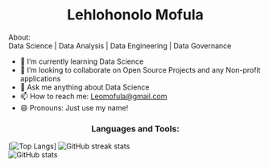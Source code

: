 <h1 align="center">Lehlohonolo Mofula</h1

<h2 align="center">About:</h2> </br>
Data Science |  Data Analysis |  Data Engineering  | Data Governance  

- 🌱 I’m currently learning Data Science
- 👯 I’m looking to collaborate on Open Source Projects and any Non-profit applications
- 💬 Ask me anything about Data Science
- 📫 How to reach me: Leomofula@gmail.com 
- 😄 Pronouns: Just use my name!

<h3 align="center">Languages and Tools:</h3>
    
[![Top Langs](https://github-readme-stats.vercel.app/api/top-langs/?username=LehlohonoloMofula)]
![GitHub streak stats](https://github-readme-streak-stats.herokuapp.com/?user=LehlohonoloMofula)  
![GitHub stats](https://github-readme-stats.vercel.app/api?username=LehlohonoloMofula&show_icons=true)   



